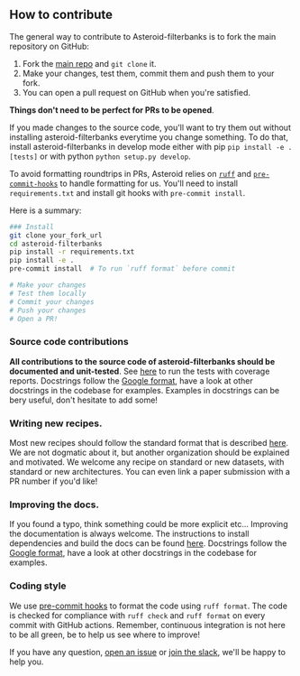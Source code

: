 ## How to contribute

The general way to contribute to Asteroid-filterbanks is to fork the main
repository on GitHub:
1. Fork the [main repo][asteroid] and `git clone` it.
2. Make your changes, test them, commit them and push them to your fork.
3. You can open a pull request on GitHub when you're satisfied.

__Things don't need to be perfect for PRs to be opened__.

If you made changes to the source code, you'll want to try them out without
installing asteroid-filterbanks everytime you change something.
To do that, install asteroid-filterbanks in develop mode either with pip
```pip install -e .[tests]``` or with python ```python setup.py develop```.

To avoid formatting roundtrips in PRs, Asteroid relies on [`ruff`](https://docs.astral.sh/ruff/)
and [`pre-commit-hooks`](https://github.com/pre-commit/pre-commit-hooks) to handle formatting
for us. You'll need to install `requirements.txt` and install git hooks with
`pre-commit install`.

Here is a summary:

```bash
### Install
git clone your_fork_url
cd asteroid-filterbanks
pip install -r requirements.txt
pip install -e .
pre-commit install  # To run `ruff format` before commit

# Make your changes
# Test them locally
# Commit your changes
# Push your changes
# Open a PR!
```

### Source code contributions
__All contributions to the source code of asteroid-filterbanks should be documented
and unit-tested__.
See [here](./tests) to run the tests with coverage reports.
Docstrings follow the [Google format][docstrings], have a look at other
docstrings in the codebase for examples. Examples in docstrings can
be bery useful, don't hesitate to add some!


### Writing new recipes.
Most new recipes should follow the standard format that is described
[here](./egs). We are not dogmatic about it, but another organization should
be explained and motivated.
We welcome any recipe on standard or new datasets, with standard or new
architectures. You can even link a paper submission with a PR number
if you'd like!

### Improving the docs.
If you found a typo, think something could be more explicit etc...
Improving the documentation is always welcome. The instructions to install
dependencies and build the docs can be found [here](./docs).
Docstrings follow the [Google format][docstrings], have a look at other
docstrings in the codebase for examples.

### Coding style

We use [pre-commit hooks](../.pre-commit-config.yaml) to format the code using
`ruff format`.
The code is checked for compliance with `ruff check` and `ruff format` on every
commit with GitHub actions. Remember, continuous integration is not here to be
all green, be to help us see where to improve!


If you have any question, [open an issue][issue] or [join the slack][slack],
we'll be happy to help you.

[asteroid]: https://github.com/mpariente/asteroid-filterbanks
[issue]: https://github.com/mpariente/asteroid-filterbanks/issues/new
[slack]: https://join.slack.com/t/asteroid-dev/shared_invite/zt-cn9y85t3-QNHXKD1Et7qoyzu1Ji5bcA
[pep8]: https://www.python.org/dev/peps/pep-0008/
[docstrings]: https://sphinxcontrib-napoleon.readthedocs.io/en/latest/example_google.html
